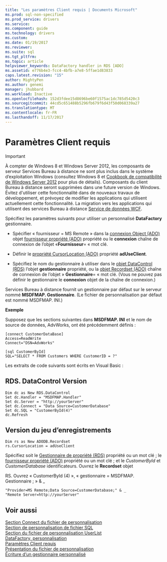 ```yaml
---
title: "Les paramètres Client requis | Documents Microsoft"
ms.prod: sql-non-specified
ms.prod_service: drivers
ms.service: 
ms.component: guide
ms.technology: drivers
ms.custom: 
ms.date: 01/19/2017
ms.reviewer: 
ms.suite: sql
ms.tgt_pltfrm: 
ms.topic: article
helpviewer_keywords: DataFactory handler in RDS [ADO]
ms.assetid: e776b4e3-fcc4-4bfb-a7e8-5ffae1d83833
caps.latest.revision: "15"
author: MightyPen
ms.author: genemi
manager: jhubbard
ms.workload: Inactive
ms.openlocfilehash: 152d3fdee15d8696be60f1575ac1dc785d5420c3
ms.sourcegitcommit: 44cd5c651488b5296fb679f6d43f50d068339a27
ms.translationtype: MT
ms.contentlocale: fr-FR
ms.lasthandoff: 11/17/2017
---
```

# <a name="required-client-settings"></a>Paramètres Client requis
> [!IMPORTANT]
>  À compter de Windows 8 et Windows Server 2012, les composants de serveur Services Bureau à distance ne sont plus inclus dans le système d’exploitation Windows (consultez Windows 8 et [Cookbook de compatibilité de Windows Server 2012](https://www.microsoft.com/en-us/download/details.aspx?id=27416) pour plus de détails). Composants du client Bureau à distance seront supprimées dans une future version de Windows. Évitez d'utiliser cette fonctionnalité dans de nouveaux travaux de développement, et prévoyez de modifier les applications qui utilisent actuellement cette fonctionnalité. La migration vers les applications qui utilisent des services Bureau à distance [Service de données WCF](http://go.microsoft.com/fwlink/?LinkId=199565).  
  
 Spécifiez les paramètres suivants pour utiliser un personnalisé **DataFactory** gestionnaire.  
  
-   Spécifier « fournisseur = MS Remote » dans la [connexion Object (ADO)](../../../ado/reference/ado-api/connection-object-ado.md) objet [fournisseur propriété (ADO)](../../../ado/reference/ado-api/provider-property-ado.md) propriété ou le **connexion** chaîne de connexion de l’objet «**Fournisseur**= « mot clé.  
  
-   Définir le [propriété CursorLocation (ADO)](../../../ado/reference/ado-api/cursorlocation-property-ado.md) propriété **adUseClient**.  
  
-   Spécifiez le nom du gestionnaire à utiliser dans le [objet DataControl (RDS)](../../../ado/reference/rds-api/datacontrol-object-rds.md) l’objet **gestionnaire** propriété, ou la [objet Recordset (ADO)](../../../ado/reference/ado-api/recordset-object-ado.md) chaîne de connexion de l’objet » **Gestionnaire**= « mot clé. (Vous ne pouvez pas définir le gestionnaire le **connexion** objet de la chaîne de connexion.)  
  
 Services Bureau à distance fournit un gestionnaire par défaut sur le serveur nommé **MSDFMAP. Gestionnaire**. (Le fichier de personnalisation par défaut est nommé MSDFMAP. INI.)  
  
 **Exemple**  
  
 Supposez que les sections suivantes dans **MSDFMAP. INI** et le nom de source de données, AdvWorks, ont été précédemment définis :  
  
```  
[connect CustomerDataBase]  
Access=ReadWrite  
Connect="DSN=AdvWorks"  
  
[sql CustomerById]  
SQL="SELECT * FROM Customers WHERE CustomerID = ?"  
```  
  
 Les extraits de code suivants sont écrits en Visual Basic :  
  
## <a name="rdsdatacontrol-version"></a>RDS. DataControl Version  
  
```  
Dim dc as New RDS.DataControl  
Set dc.Handler = "MSDFMAP.Handler"  
Set dc.Server = "http://yourServer"  
Set dc.Connect = "Data Source=CustomerDatabase"  
Set dc.SQL = "CustomerById(4)"  
dc.Refresh  
```  
  
## <a name="recordset-version"></a>Version du jeu d’enregistrements  
  
```  
Dim rs as New ADODB.Recordset  
rs.CursorLocation = adUseClient  
```  
  
 Spécifiez soit le [Gestionnaire de propriété (RDS)](../../../ado/reference/rds-api/handler-property-rds.md) propriété ou un mot clé ; le [fournisseur propriété (ADO)](../../../ado/reference/ado-api/provider-property-ado.md) propriété ou un mot clé ; et le *CustomerById* et  *CustomerDatabase* identificateurs. Ouvrez le **Recordset** objet  
  
 RS. Ouvrez « CustomerById (4) », « gestionnaire = MSDFMAP. Gestionnaire ; » & _  
  
```  
"Provider=MS Remote;Data Source=CustomerDatabase;" & _  
"Remote Server=http://yourServer"  
```  
  
## <a name="see-also"></a>Voir aussi  
 [Section Connect du fichier de personnalisation](../../../ado/guide/remote-data-service/customization-file-connect-section.md)   
 [Section de personnalisation de fichier SQL](../../../ado/guide/remote-data-service/customization-file-sql-section.md)   
 [Section du fichier de personnalisation UserList](../../../ado/guide/remote-data-service/customization-file-userlist-section.md)   
 [DataFactory, personnalisation](../../../ado/guide/remote-data-service/datafactory-customization.md)   
 [Paramètres Client requis](../../../ado/guide/remote-data-service/required-client-settings.md)   
 [Présentation du fichier de personnalisation](../../../ado/guide/remote-data-service/understanding-the-customization-file.md)   
 [Écriture d’un gestionnaire personnalisé](../../../ado/guide/remote-data-service/writing-your-own-customized-handler.md)






















